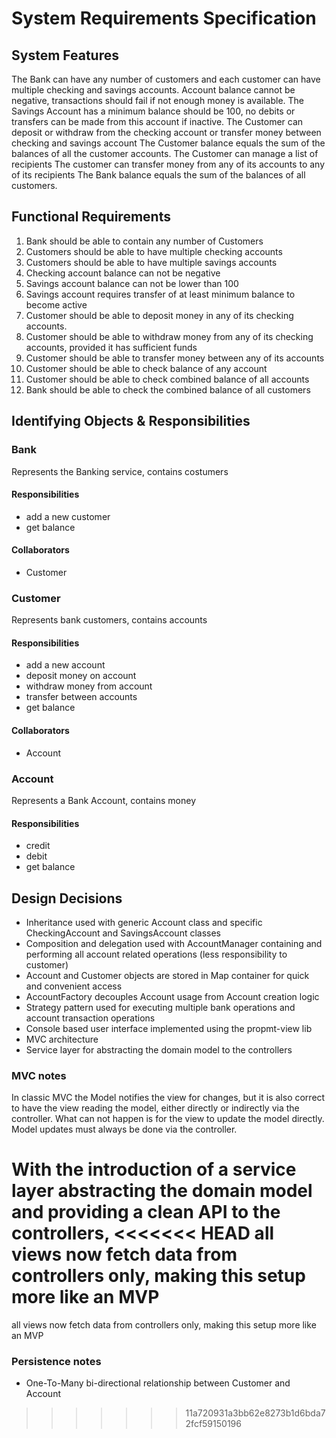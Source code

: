 # System Requirements Specification

## System Features

The Bank can have any number of customers and each customer can have multiple checking and savings accounts.
Account balance cannot be negative, transactions should fail if not enough money is available.
The Savings Account has a minimum balance should be 100, no debits or transfers can be made from this account if inactive.
The Customer can deposit or withdraw from the checking account or transfer money between checking and savings account
The Customer balance equals the sum of the balances of all the customer accounts.
The Customer can manage a list of recipients
The customer can transfer money from any of its accounts to any of its recipients
The Bank balance equals the sum of the balances of all customers.

## Functional Requirements
1. Bank should be able to contain any number of Customers
1. Customers should be able to have multiple checking accounts
1. Customers should be able to have multiple savings accounts
1. Checking account balance can not be negative
1. Savings account balance can not be lower than 100
1. Savings account requires transfer of at least minimum balance to become active
1. Customer should be able to deposit money in any of its checking accounts.
1. Customer should be able to withdraw money from any of its checking accounts, provided it has sufficient funds
1. Customer should be able to transfer money between any of its accounts
1. Customer should be able to check balance of any account
1. Customer should be able to check combined balance of all accounts
1. Bank should be able to check the combined balance of all customers

## Identifying Objects & Responsibilities

### Bank
Represents the Banking service, contains costumers

#### Responsibilities
* add a new customer
* get balance

#### Collaborators
* Customer

### Customer
Represents bank customers, contains accounts

#### Responsibilities
* add a new account
* deposit money on account
* withdraw money from account
* transfer between accounts
* get balance

#### Collaborators
* Account

### Account
Represents a Bank Account, contains money

#### Responsibilities
* credit
* debit
* get balance

## Design Decisions

* Inheritance used with generic Account class and specific CheckingAccount and SavingsAccount classes
* Composition and delegation used with AccountManager containing and performing all account related operations (less responsibility to customer)
* Account and Customer objects are stored in Map container for quick and convenient access
* AccountFactory decouples Account usage from Account creation logic
* Strategy pattern used for executing multiple bank operations and account transaction operations
* Console based user interface implemented using the propmt-view lib
* MVC architecture 
* Service layer for abstracting the domain model to the controllers

### MVC notes
 In classic MVC the Model notifies the view for changes, but it is also correct to
have the view reading the model, either directly or indirectly via the controller.
What can not happen is for the view to update the model directly. Model updates must always be done via the controller.

With the introduction of a service layer abstracting the domain model and providing a clean API to the controllers,
<<<<<<< HEAD
all views now fetch data from controllers only, making this setup more like an MVP
=======
all views now fetch data from controllers only, making this setup more like an MVP

### Persistence notes
* One-To-Many bi-directional relationship between Customer and Account
>>>>>>> 11a720931a3bb62e8273b1d6bda72fcf59150196
